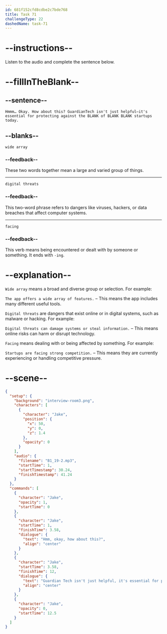 ```yaml
---
id: 681f152cfd8cdbe2c7bde768
title: Task 71
challengeType: 22
dashedName: task-71
---
```


<!-- (Audio) Jake: Hmmm… Okay. How about this? "GuardianTech isn't just helpful—it's essential for protecting against the wide array of digital threats facing startups today. -->

# --instructions--

Listen to the audio and complete the sentence below.

# --fillInTheBlank--

## --sentence--

`Hmmm… Okay. How about this? GuardianTech isn't just helpful—it's essential for protecting against the BLANK of BLANK BLANK startups today.`

## --blanks--

`wide array`

### --feedback--

These two words together mean a large and varied group of things.

---

`digital threats`

### --feedback--

This two-word phrase refers to dangers like viruses, hackers, or data breaches that affect computer systems.

---

`facing`

### --feedback--

This verb means being encountered or dealt with by someone or something. It ends with `-ing`.

# --explanation--

`Wide array` means a broad and diverse group or selection. For example:

`The app offers a wide array of features.` – This means the app includes many different useful tools.

`Digital threats` are dangers that exist online or in digital systems, such as malware or hacking. For example:

`Digital threats can damage systems or steal information.` – This means online risks can harm or disrupt technology.

`Facing` means dealing with or being affected by something. For example:

`Startups are facing strong competition.` – This means they are currently experiencing or handling competitive pressure.

# --scene--

```json
{
  "setup": {
    "background": "interview-room3.png",
    "characters": [
      {
        "character": "Jake",
        "position": {
          "x": 50,
          "y": 0,
          "z": 1.4
        },
        "opacity": 0
      }
    ],
    "audio": {
      "filename": "B1_19-2.mp3",
      "startTime": 1,
      "startTimestamp": 30.24,
      "finishTimestamp": 41.24
    }
  },
  "commands": [
    {
      "character": "Jake",
      "opacity": 1,
      "startTime": 0
    },
    {
      "character": "Jake",
      "startTime": 1,
      "finishTime": 3.58,
      "dialogue": {
        "text": "Hmm, okay, how about this?",
        "align": "center"
      }
    },
    {
      "character": "Jake",
      "startTime": 3.58,
      "finishTime": 12,
      "dialogue": {
        "text": "Guardian Tech isn't just helpful, it's essential for protecting against the wide array of digital threats facing startups today.",
        "align": "center"
      }
    },
    {
      "character": "Jake",
      "opacity": 0,
      "startTime": 12.5
    }
  ]
}
```
